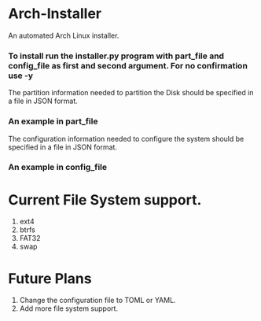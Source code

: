 # Arch-Installer

An automated Arch Linux installer.

### To install run the installer.py program with part_file and config_file as first and second argument. For no confirmation use -y

The partition information needed to partition the Disk should be specified in a file in JSON format.
 ### An example in part_file
 The configuration information needed to configure the system should be specified in a file in JSON format.
 ### An example in config_file

# Current File System support.
1. ext4
2. btrfs
3. FAT32
4. swap

# Future Plans
1. Change the configuration file to TOML or YAML.
2. Add more file system support.
